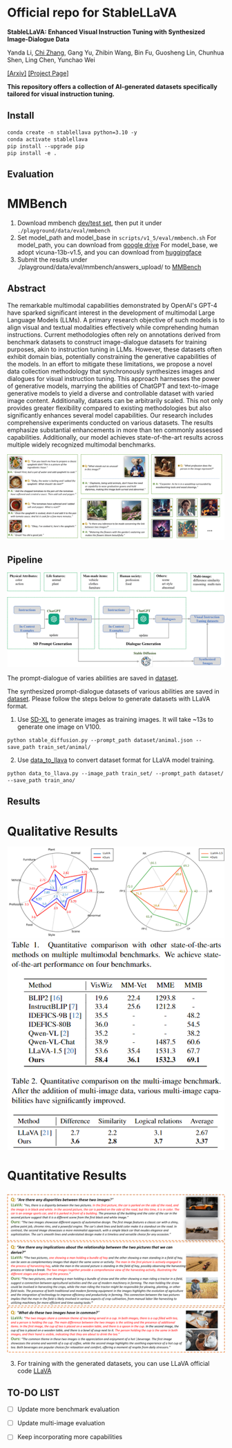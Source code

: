 # Official repo for StableLLaVA
**StableLLaVA: Enhanced Visual Instruction Tuning with Synthesized Image-Dialogue Data**

Yanda Li, [Chi Zhang](https://icoz69.github.io/), Gang Yu, Zhibin Wang, Bin Fu, Guosheng Lin, Chunhua Shen, Ling Chen, Yunchao Wei

[[Arxiv]](https://arxiv.org/abs/2308.10253v1) 
[[Project Page]](https://icoz69.github.io/stablellava-official/)


**This repository offers a collection of AI-generated datasets specifically tailored for visual instruction tuning.**

## Install

```
conda create -n stablellava python=3.10 -y
conda activate stablellava
pip install --upgrade pip 
pip install -e .
```

## Evaluation
# MMBench
1. Download mmbench [dev/test set](https://github.com/open-compass/MMBench), then put it under ```./playground/data/eval/mmbench ```
2. Set model_path and model_base in ``` scripts/v1_5/eval/mmbench.sh ```
   For model_path, you can download from [google drive](https://drive.google.com/file/d/1GgI4SDzWLj_16baKHzYyoDa-9zBdVrsk/view?usp=drive_link)
   For model_base, we adopt vicuna-13b-v1.5, and you can download from [huggingface](https://huggingface.co/lmsys/vicuna-13b-v1.5)
3. Submit the results under ./playground/data/eval/mmbench/answers_upload/ to [MMBench](https://mmbench.opencompass.org.cn/home)
   

## Abstract

 The remarkable multimodal capabilities demonstrated by OpenAI's GPT-4 have sparked significant interest in the development of multimodal Large Language Models (LLMs). A primary research objective of such models is to  align visual and textual modalities effectively while comprehending human instructions.
 Current methodologies often rely on annotations derived from benchmark datasets to construct image-dialogue datasets for training purposes, akin to instruction tuning in LLMs. However,  these datasets often exhibit domain bias, potentially constraining the generative capabilities of the models. In an effort to mitigate these limitations, we propose a novel data collection methodology that synchronously synthesizes images and dialogues for visual instruction tuning. This approach harnesses the power of generative models, marrying the abilities of ChatGPT and text-to-image generative models to yield a diverse and controllable dataset with varied image content. Additionally, datasets can be arbitrarily scaled. This not only provides greater flexibility compared to existing methodologies but also significantly enhances several model capabilities. Our research includes comprehensive experiments conducted on various datasets. The results emphasize substantial enhancements in more than ten commonly assessed capabilities. Additionally, our model achieves state-of-the-art results across multiple widely recognized multimodal benchmarks. 

<img src='image/teaser.png'>

## Pipeline 
<img src='image/pipeline.png'>

The prompt-dialogue of varies abilities are saved in [dataset](https://github.com/crystraldo/StableLLAVA/tree/main/dataset).

The synthesized prompt-dialogue datasets of various abilities are saved in [dataset](https://github.com/crystraldo/StableLLAVA/tree/main/dataset). Please follow the steps below to generate datasets with LLaVA format.

1. Use [SD-XL](https://github.com/crystraldo/StableLLAVA/blob/main/stable_diffusion.py) to generate images as training images. It will take ~13s to generate one image on V100.
```
python stable_diffusion.py --prompt_path dataset/animal.json --save_path train_set/animal/
```

2. Use [data_to_llava](https://github.com/crystraldo/StableLLAVA/blob/main/data_to_llava.py) to convert dataset format for LLaVA model training.
```
python data_to_llava.py --image_path train_set/ --prompt_path dataset/ --save_path train_ano/
```
## Results
# Qualitative Results
<img src='image/result.png'>
<img src='image/result2.png'>

# Quantitative Results
<img src='image/quan.png'>

3. For training with the generated datasets, you can use LLaVA official code [LLaVA](https://github.com/haotian-liu/LLaVA)


 ## TO-DO LIST
- [ ] Update more benchmark evaluation
- [ ] Update multi-image evaluation
- [ ] Keep incorporating more capabilities

